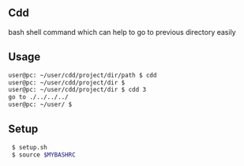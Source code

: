 ## Cdd 
bash shell command which can help to go to previous directory easily

## Usage

````sh
user@pc: ~/user/cdd/project/dir/path $ cdd
user@pc: ~/user/cdd/project/dir $
user@pc: ~/user/cdd/project/dir $ cdd 3
go to ./../../../
user@pc: ~/user/ $
````

## Setup

````sh
 $ setup.sh
 $ source $MYBASHRC
````
